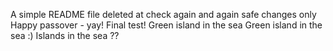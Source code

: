 A simple README file
deleted at
check again
and again
safe changes only
Happy passover - yay!
Final test!
Green island in the sea
Green island in the sea :)
Islands in the sea
??
